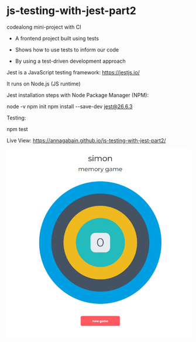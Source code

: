 # js-testing-with-jest-part2
codealong mini-project with CI

- A frontend project built using tests

- Shows how to use tests to inform our code

- By using a test-driven development approach


Jest is a JavaScript testing framework: https://jestjs.io/

It runs on Node.js (JS runtime)

Jest installation steps with Node Package Manager (NPM):

node -v
npm init
npm install --save-dev jest@26.6.3

Testing:

npm test


Live View: https://annagabain.github.io/js-testing-with-jest-part2/


<img width="719" alt="image" src="Screenshot 2022-11-17 121314.jpg">